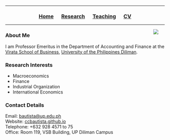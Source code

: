 <hr>
  <h3> 
      <p align="center"> 
          <a href="https://ccbautista.github.io/">Home</a> &emsp;
          <a href="https://ccbautista.github.io/research">Research</a> &emsp; 
          <a href="https://ccbautista.github.io/teaching">Teaching</a> &emsp;
          <a href="https://ccbautista.github.io/CV">CV</a> 
      </p>
  </h3>
<hr>
   
<img src="https://ccbautista.github.io/ccbautista_pic.jpg" align="right" hspace="20"/> 

### About Me
I am Professor Emeritus in the Department of Accounting and Finance at the <a href="http://vsb.upd.edu.ph">Virata School of Business</a>, <a href="https://upd.edu.ph/">University of the Philippines Diliman</a>. 

### Research Interests 
- Macroeconomics
- Finance
- Industrial Organization
- International Economics

### Contact Details
Email: <a href="mailto:bautista@up.edu.ph">bautista@up.edu.ph</a><br>
Website: <a href="https://ccbautista.github.io/">ccbautista.github.io</a><br>
Telephone: +632 928 4571 to 75<br>
Office: Room 119, VSB Building, UP Diliman Campus
